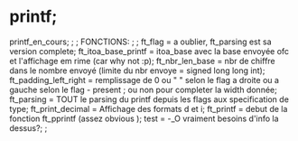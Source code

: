 # printf;
printf_en_cours;
;
;
FONCTIONS: ;
;
ft_flag               =     a oublier, ft_parsing est sa version complete;
ft_itoa_base_printf   =     itoa_base avec la base envoyée ofc et l'affichage em rime (car why not :p);
ft_nbr_len_base       =     nbr de chiffre dans le nombre envoyé (limite du nbr envoye = signed long long int);
ft_padding_left_right =     remplissage de 0 ou " " selon le flag a droite ou a gauche selon le flag - present ;
                            ou non pour completer la width donnée;
ft_parsing            =     TOUT le parsing du printf depuis les flags aux specification de type;
ft_print_decimal      =     Affichage des formats d et i;
ft_printf             =     debut de la fonction ft_pprintf (assez obvious );
test                  =     -_O vraiment besoins d'info la dessus?;
;
